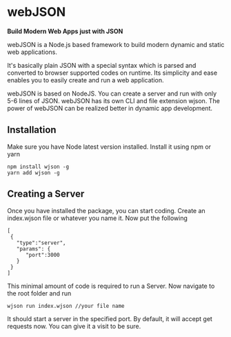# webJSON
**Build Modern Web Apps just with JSON**

webJSON is a Node.js based framework to build modern dynamic and static web applications.

It's basically plain JSON with a special syntax which is parsed and converted to browser supported codes on runtime. Its simplicity and ease enables you to easily create and run a web application.

webJSON is based on NodeJS. You can create a server and run with only 5-6 lines of JSON. webJSON has its own CLI and file extension wjson. The power of webJSON can be realized better in dynamic app development.

## Installation
Make sure you have Node latest version installed. Install it using npm or yarn
```
npm install wjson -g
yarn add wjson -g
```
## Creating a Server
Once you have installed the package, you can start coding. Create an index.wjson file or whatever you name it. Now put the following
```
[
 {
   "type":"server",
   "params": {
      "port":3000
   }
 }
]
```
This minimal amount of code is required to run a Server. Now navigate to the root folder and run

```
wjson run index.wjson //your file name
```
It should start a server in the specified port. By default, it will accept get requests now. You can give it a visit to be sure.
